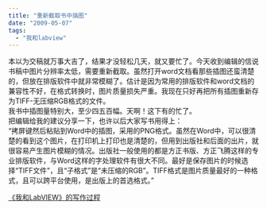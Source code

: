 ```yaml
---
title: "重新截取书中插图"
date: "2009-05-07"
tags: 
  - "我和labview"
---
```


本以为交稿就万事大吉了，结果才没轻松几天，就又要忙了。今天收到编辑的信说书稿中图片分辨率太低，需要重新截取。虽然打开word文档看那些插图还蛮清楚的，但放在排版软件中就非常模糊了。估计是因为常用的排版软件和word文档的兼容性不好，在格式转换时，图片质量损失严重。我现在只好再把所有插图重新存为TIFF-无压缩RGB格式的文件。  
我书中插图量特别大，至少四五百幅。天啊！这下有的忙了。  
把编辑给我的建议分享一下，也许以后大家写书用得上：  
“拷屏键然后粘贴到Word中的插图，采用的PNG格式。虽然在Word中，可以很清楚的看到这个图片，在打印机上打印也是清楚的，但用到出版社和后面的出片，就很容易产生图片模糊的情况。出版社一般使用的都是方正书版、方正飞腾这样的专业排版软件，与Word这样的字处理软件有很大不同。最好是保存图片的时候选择“TIFF文件”，且“子格式”是“未压缩的RGB”。TIFF格式是图片质量最好的一种格式，且可以跨平台使用，是出版上的首选格式。”  

[《我和LabVIEW》的写作过程](blog/cns!5852D4F797C53FB6!4321.entry)
